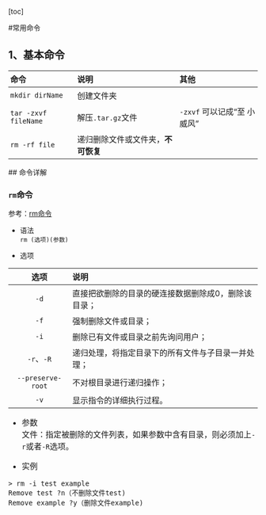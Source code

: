 [toc]
<style>
.xych-table td,.xych-table th
{
    padding: 4px;
}
</style>
#常用命令

## 1、基本命令
<div class="xych-table" style="font-size:16px;">

命令|说明|其他
:-|:-|:- 
`mkdir dirName`|创建文件夹
`tar -zxvf fileName`|解压`.tar.gz`文件|`-zxvf` 可以记成“至 小威风”
`rm -rf file`|递归删除文件或文件夹，<b>不可恢复</b>

</div>
## 命令详解

### `rm`命令
参考：[rm命令](http://man.linuxde.net/rm)

- 语法<br>
`rm (选项)(参数)`

- 选项
<div class="xych-table" style="font-size:16px;">

选项|说明
:-:|:-
`-d`|直接把欲删除的目录的硬连接数据删除成0，删除该目录；
`-f`|强制删除文件或目录；
`-i`|删除已有文件或目录之前先询问用户；
`-r`、`-R`|递归处理，将指定目录下的所有文件与子目录一并处理；
`--preserve-root`|不对根目录进行递归操作；
`-v`|显示指令的详细执行过程。

- 参数<br>
文件：指定被删除的文件列表，如果参数中含有目录，则必须加上`-r`或者`-R`选项。

- 实例
``` shell
> rm -i test example
Remove test ?n（不删除文件test)
Remove example ?y（删除文件example)
```
</div>